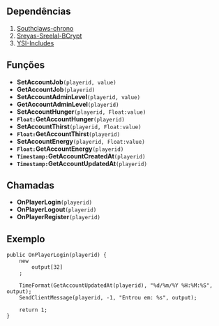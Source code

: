 ## **Dependências**

1. [Southclaws-chrono](https://github.com/Southclaws/pawn-chrono/releases)
2. [Sreyas-Sreelal-BCrypt](https://github.com/Sreyas-Sreelal/samp-bcrypt/releases)
3. [YSI-Includes](https://github.com/pawn-lang/YSI-Includes/releases)

## **Funções**

* **SetAccountJob**`(playerid, value)`
* **GetAccountJob**`(playerid)`
* **SetAccountAdminLevel**`(playerid, value)`
* **GetAccountAdminLevel**`(playerid)`
* **SetAccountHunger**`(playerid, Float:value)`
* **`Float:`GetAccountHunger**`(playerid)`
* **SetAccountThirst**`(playerid, Float:value)`
* **`Float:`GetAccountThirst**`(playerid)`
* **SetAccountEnergy**`(playerid, Float:value)`
* **`Float:`GetAccountEnergy**`(playerid)`
* **`Timestamp:`GetAccountCreatedAt**`(playerid)`
* **`Timestamp:`GetAccountUpdatedAt**`(playerid)`
 
## **Chamadas**

* **OnPlayerLogin**`(playerid)`
* **OnPlayerLogout**`(playerid)`
* **OnPlayerRegister**`(playerid)`

## **Exemplo**

```pwn
public OnPlayerLogin(playerid) {
    new
        output[32]
    ;

    TimeFormat(GetAccountUpdatedAt(playerid), "%d/%m/%Y %H:%M:%S", output);
    SendClientMessage(playerid, -1, "Entrou em: %s", output);

    return 1;
}
```